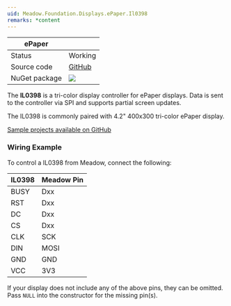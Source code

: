 ```yaml
---
uid: Meadow.Foundation.Displays.ePaper.Il0398
remarks: *content
---
```


| ePaper        |             |
|---------------|-------------|
| Status        | Working     |
| Source code   | [GitHub](https://github.com/WildernessLabs/Meadow.Foundation/tree/master/Source/Meadow.Foundation.Peripherals/Displays.ePaper) |
| NuGet package | <img src="https://img.shields.io/nuget/v/Meadow.Foundation.Displays.ePaper.svg?label=NuGet" style="width: auto;" /> |

The **IL0398** is a tri-color display controller for ePaper displays. Data is sent to the controller via SPI and supports partial screen updates.

The IL0398 is commonly paired with 4.2" 400x300 tri-color ePaper display.

[Sample projects available on GitHub](https://github.com/WildernessLabs/Meadow.Foundation/tree/master/Source/Meadow.Foundation.Peripherals/Displays.ePaper/Samples)

### Wiring Example

 To control a IL0398 from Meadow, connect the following:

| IL0398  | Meadow Pin |
|---------|------------|
| BUSY    | Dxx        |
| RST     | Dxx        |
| DC      | Dxx        |
| CS      | Dxx        |
| CLK     | SCK        |
| DIN     | MOSI       |
| GND     | GND        |
| VCC     | 3V3        |

If your display does not include any of the above pins, they can be omitted. Pass `NULL` into the constructor for the missing pin(s).